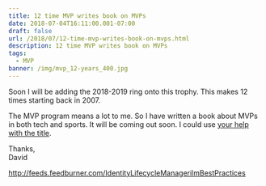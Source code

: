 ```yaml
---
title: 12 time MVP writes book on MVPs
date: 2018-07-04T16:11:00.001-07:00
draft: false
url: /2018/07/12-time-mvp-writes-book-on-mvps.html
description: 12 time MVP writes book on MVPs
tags:
  - MVP
banner: /img/mvp_12-years_400.jpg
---
```




Soon I will be adding the 2018-2019 ring onto this trophy. This makes 12 times starting back in 2007.

The MVP program means a lot to me. So I have written a book about MVPs in both tech and sports. It will be coming out soon. I could use [your help with the title](https://www.facebook.com/1587066757/posts/10211450777736915/).

Thanks,  
David

http://feeds.feedburner.com/IdentityLifecycleManagerilmBestPractices
